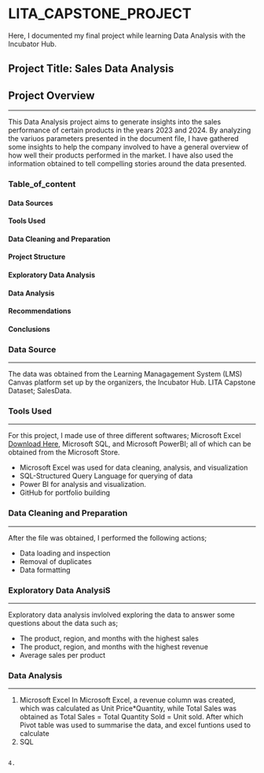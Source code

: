 # LITA_CAPSTONE_PROJECT
Here, I documented my final project while learning Data Analysis with the Incubator Hub.

## Project Title: Sales Data Analysis
## Project Overview
---
This Data Analysis project aims to generate insights into the sales performance of certain products in the years 2023 and 2024. By analyzing the variuos parameters presented in the document file, I have gathered some insights to help the company involved to have a general overview of how well their products performed in the market. I have also used the information obtained to tell compelling stories around the data presented. 

### Table_of_content
#### Data Sources
#### Tools Used
#### Data Cleaning and Preparation
#### Project Structure
#### Exploratory Data Analysis
#### Data Analysis
#### Recommendations
#### Conclusions

### Data Source
---
The data was obtained from the Learning Managagement System (LMS) Canvas platform set up by the organizers, the Incubator Hub. LITA Capstone Dataset; SalesData.  

### Tools Used
---
For this project, I made use of three different softwares; Microsoft Excel [Download Here](https://www.microsoft.com), Microsoft SQL, and Microsoft PowerBI; all of which can be obtained from the Microsoft Store.
- Microsoft Excel was used for data cleaning, analysis, and visualization
- SQL-Structured Query Language for querying of data 
- Power BI for analysis and visualization.
- GitHub for portfolio building

### Data Cleaning and Preparation
---
After the file was obtained, I performed the following actions;
- Data loading and inspection
- Removal of duplicates
- Data formatting

### Exploratory Data AnalysiS
---
Exploratory data analysis invlolved exploring the data to answer some questions about the data such as; 
- The product, region, and months with the highest sales
- The product, region, and months with the highest revenue
- Average sales per product

### Data Analysis
---
1. Microsoft Excel
In Microsoft Excel, a revenue column was created, which was calculated as Unit Price*Quantity, while Total Sales was obtained as Total Sales = Total Quantity Sold = Unit sold.
After which Pivot table was used to summarise the data, and excel funtions used to calculate 
3. SQL
  ```

4. 


